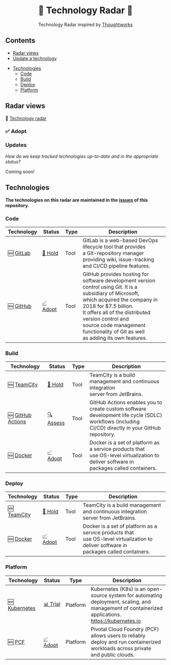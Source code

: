 <div align="center">
	<!--img width="500" height="350" src="images/logo.svg" alt="Building Blocks"-->
	<h1>📡 Technology Radar 🎯</h1>
    <p>Technology Radar inspired by <a href="https://radar.thoughtworks.com">Thoughtworks</a></p>
</div>

<!-- toc -->

## Contents

- [Radar views](#Radar-views)
- [Update a technology](#Updates)
<!-- generated index -->
- [Technologies](#Technologies)
  - [Code](#Code)
  - [Build](#Build)
  - [Deploy](#Deploy)
  - [Platform](#Platform)
<!-- generated index end -->

<!-- tocstop -->

## Radar views
📡 [Technology radar][tech radar]

### ✅ Adopt

### Updates

*How do we keep tracked technologies up-to-date and in the appropriate status?*

Coming soon!

<!-- generated list -->
## Technologies
**The technologies on this radar are maintained in the [issues](https://github.com/timperman/radar/issues) of this repository.**

### Code
| Technology | Status | Type | Description |
|---|---|---|---|
| 🆕 [GitLab](https://github.com/timperman/radar/issues/19) | [🛑 Hold](#-Hold) | Tool | GitLab is a web-based DevOps lifecycle tool that provides<br> a Git-repository manager providing wiki, issue-tracking<br> and CI/CD pipeline features. |
| 🆕 [GitHub](https://github.com/timperman/radar/issues/15) | [✅ Adopt](#-Adopt) | Tool | GitHub provides hosting for software development version<br> control using Git. It is a subsidiary of Microsoft,<br> which acquired the company in 2018 for $7.5 billion.<br> It offers all of the distributed version control and<br> source code management functionality of Git as well<br> as adding its own features. |

### Build
| Technology | Status | Type | Description |
|---|---|---|---|
| 🆕 [TeamCity](https://github.com/timperman/radar/issues/22) | [🛑 Hold](#-Hold) | Tool | TeamCity is a build management and continuous integration<br> server from JetBrains. |
| 🆕 [GitHub Actions](https://github.com/timperman/radar/issues/14) | [🔍 Assess](#-Assess) | Tool | GitHub Actions enables you to create custom software<br> development life cycle (SDLC) workflows (including<br> CI/CD) directly in your GitHub repository. |
| 🆕 [Docker](https://github.com/timperman/radar/issues/24) | [✅ Adopt](#-Adopt) | Tool | Docker is a set of platform as a service products that<br> use OS-level virtualization to deliver software in<br> packages called containers. |

### Deploy
| Technology | Status | Type | Description |
|---|---|---|---|
| 🆕 [TeamCity](https://github.com/timperman/radar/issues/22) | [🛑 Hold](#-Hold) | Tool | TeamCity is a build management and continuous integration<br> server from JetBrains. |
| 🆕 [Docker](https://github.com/timperman/radar/issues/24) | [✅ Adopt](#-Adopt) | Tool | Docker is a set of platform as a service products that<br> use OS-level virtualization to deliver software in<br> packages called containers. |

### Platform
| Technology | Status | Type | Description |
|---|---|---|---|
| 🆕 [Kubernetes](https://github.com/timperman/radar/issues/20) | [📊 Trial](#-Trial) | Platform | Kubernetes (K8s) is an open-source system for automating<br> deployment, scaling, and management of containerized<br> applications. https://kubernetes.io |
| 🆕 [PCF](https://github.com/timperman/radar/issues/21) | [✅ Adopt](#-Adopt) | Platform | Pivotal Cloud Foundry (PCF) allows users to reliably<br> deploy and run containerized workloads across private<br> and public clouds.  |
<!-- generated list end -->

[tech radar]: https://radar.thoughtworks.com/
[new issue]: https://github.com/timperman/radar/issues/new/choose

